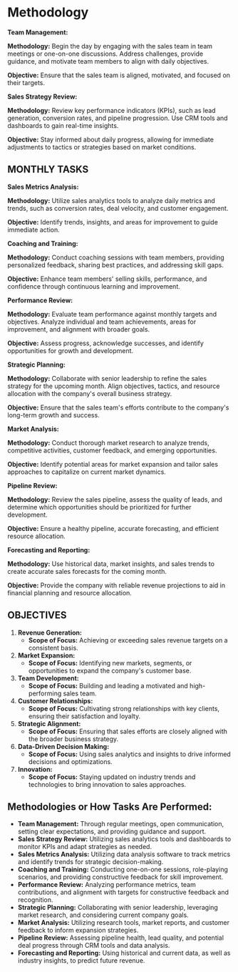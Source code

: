 # Methodology

**Team Management:**

**Methodology:** Begin the day by engaging with the sales team in team meetings or one-on-one discussions. Address challenges, provide guidance, and motivate team members to align with daily objectives.

**Objective:** Ensure that the sales team is aligned, motivated, and focused on their targets.

**Sales Strategy Review:**

**Methodology:** Review key performance indicators (KPIs), such as lead generation, conversion rates, and pipeline progression. Use CRM tools and dashboards to gain real-time insights.

**Objective:** Stay informed about daily progress, allowing for immediate adjustments to tactics or strategies based on market conditions.

## **MONTHLY TASKS**

**Sales Metrics Analysis:**

**Methodology:** Utilize sales analytics tools to analyze daily metrics and trends, such as conversion rates, deal velocity, and customer engagement.

**Objective:** Identify trends, insights, and areas for improvement to guide immediate action.

**Coaching and Training:**

**Methodology:** Conduct coaching sessions with team members, providing personalized feedback, sharing best practices, and addressing skill gaps.

**Objective:** Enhance team members' selling skills, performance, and confidence through continuous learning and improvement.

**Performance Review:**

**Methodology:** Evaluate team performance against monthly targets and objectives. Analyze individual and team achievements, areas for improvement, and alignment with broader goals.

**Objective:** Assess progress, acknowledge successes, and identify opportunities for growth and development.

**Strategic Planning:**

**Methodology:** Collaborate with senior leadership to refine the sales strategy for the upcoming month. Align objectives, tactics, and resource allocation with the company's overall business strategy.

**Objective:** Ensure that the sales team's efforts contribute to the company's long-term growth and success.

**Market Analysis:**

**Methodology:** Conduct thorough market research to analyze trends, competitive activities, customer feedback, and emerging opportunities.

**Objective:** Identify potential areas for market expansion and tailor sales approaches to capitalize on current market dynamics.

**Pipeline Review:**

**Methodology:** Review the sales pipeline, assess the quality of leads, and determine which opportunities should be prioritized for further development.

**Objective:** Ensure a healthy pipeline, accurate forecasting, and efficient resource allocation.

**Forecasting and Reporting:**

**Methodology:** Use historical data, market insights, and sales trends to create accurate sales forecasts for the coming month.

**Objective:** Provide the company with reliable revenue projections to aid in financial planning and resource allocation.

## OBJECTIVES

1. **Revenue Generation:**
    - **Scope of Focus:** Achieving or exceeding sales revenue targets on a consistent basis.
2. **Market Expansion:**
    - **Scope of Focus:** Identifying new markets, segments, or opportunities to expand the company's customer base.
3. **Team Development:**
    - **Scope of Focus:** Building and leading a motivated and high-performing sales team.
4. **Customer Relationships:**
    - **Scope of Focus:** Cultivating strong relationships with key clients, ensuring their satisfaction and loyalty.
5. **Strategic Alignment:**
    - **Scope of Focus:** Ensuring that sales efforts are closely aligned with the broader business strategy.
6. **Data-Driven Decision Making:**
    - **Scope of Focus:** Using sales analytics and insights to drive informed decisions and optimizations.
7. **Innovation:**
    - **Scope of Focus:** Staying updated on industry trends and technologies to bring innovation to sales approaches.

## **Methodologies or How Tasks Are Performed:**

- **Team Management:** Through regular meetings, open communication, setting clear expectations, and providing guidance and support.
- **Sales Strategy Review:** Utilizing sales analytics tools and dashboards to monitor KPIs and adapt strategies as needed.
- **Sales Metrics Analysis:** Utilizing data analysis software to track metrics and identify trends for strategic decision-making.
- **Coaching and Training:** Conducting one-on-one sessions, role-playing scenarios, and providing constructive feedback for skill improvement.
- **Performance Review:** Analyzing performance metrics, team contributions, and alignment with targets for constructive feedback and recognition.
- **Strategic Planning:** Collaborating with senior leadership, leveraging market research, and considering current company goals.
- **Market Analysis:** Utilizing research tools, market reports, and customer feedback to inform expansion strategies.
- **Pipeline Review:** Assessing pipeline health, lead quality, and potential deal progress through CRM tools and data analysis.
- **Forecasting and Reporting:** Using historical and current data, as well as industry insights, to predict future revenue.